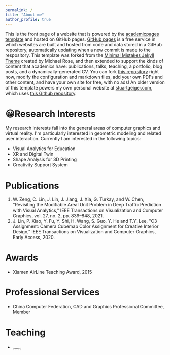 ```yaml
---
permalink: /
title: "About me"
author_profile: true
---
```


This is the front page of a website that is powered by the [academicpages template](https://github.com/academicpages/academicpages.github.io) and hosted on GitHub pages. [GitHub pages](https://pages.github.com) is a free service in which websites are built and hosted from code and data stored in a GitHub repository, automatically updating when a new commit is made to the respository. This template was forked from the [Minimal Mistakes Jekyll Theme](https://mmistakes.github.io/minimal-mistakes/) created by Michael Rose, and then extended to support the kinds of content that academics have: publications, talks, teaching, a portfolio, blog posts, and a dynamically-generated CV. You can fork [this repository](https://github.com/academicpages/academicpages.github.io) right now, modify the configuration and markdown files, add your own PDFs and other content, and have your own site for free, with no ads! An older version of this template powers my own personal website at [stuartgeiger.com](http://stuartgeiger.com), which uses [this Github repository](https://github.com/staeiou/staeiou.github.io).

# 😀Research Interests
My research interests fall into the general areas of computer graphics and virtual reality. I'm particularly interested in geometric modeling and related user interaction. Currently I am interested in the following topics:

- Visual Analytics for Education
- XR and Digital Twin
- Shape Analysis for 3D Printing
- Creativity Support System

# Publications
1. W. Zeng, C. Lin, J. Lin, J. Jiang, J. Xia, G. Turkay, and W. Chen, "Revisiting the Modifiable Areal Unit Problem in Deep Traffic Prediction with Visual Analytics," IEEE Transactions on Visualization and Computer Graphics, vol. 27, no. 2, pp. 839–848, 2021.
2. J. Lin, P. Xiao, Y. Fu, Y. Shi, H. Wang, S. Guo, Y. He and T.Y. Lee, "C3 Assignment: Camera Cubemap Color Assignment for Creative Interior Design," IEEE Transactions on Visualization and Computer Graphics, Early Access, 2020.

# Awards
- Xiamen AirLine Teaching Award, 2015

# Professional Services
- China Computer Federation, CAD and Graphics Professional Committee, Member

# Teaching
- 。。。。
